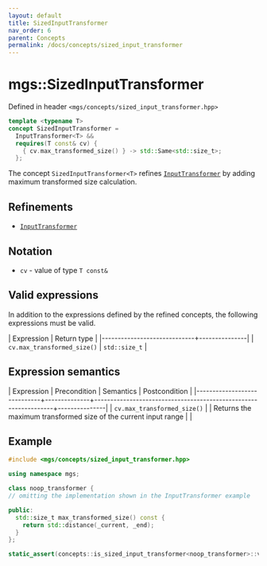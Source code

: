 ```yaml
---
layout: default
title: SizedInputTransformer
nav_order: 6
parent: Concepts
permalink: /docs/concepts/sized_input_transformer
---
```


# mgs::SizedInputTransformer

Defined in header `<mgs/concepts/sized_input_transformer.hpp>`

```cpp
template <typename T>
concept SizedInputTransformer =
  InputTransformer<T> &&
  requires(T const& cv) {
    { cv.max_transformed_size() } -> std::Same<std::size_t>;
  };
```

The concept `SizedInputTransformer<T>` refines [`InputTransformer`]() by adding maximum transformed size calculation.

## Refinements

* [`InputTransformer`]()

## Notation

* `cv` - value of type `T const&`

## Valid expressions

In addition to the expressions defined by the refined concepts, the following expressions must be valid.

| Expression                  | Return type   |
|-----------------------------+---------------|
| `cv.max_transformed_size()` | `std::size_t` |

## Expression semantics

| Expression                  | Precondition | Semantics                                                       | Postcondition |
|-----------------------------+--------------+-----------------------------------------------------------------+---------------|
| `cv.max_transformed_size()` |              | Returns the maximum transformed size of the current input range |               |

## Example

```cpp
#include <mgs/concepts/sized_input_transformer.hpp>

using namespace mgs;

class noop_transformer {
// omitting the implementation shown in the InputTransformer example 

public:
  std::size_t max_transformed_size() const {
    return std::distance(_current, _end);
  }
};

static_assert(concepts::is_sized_input_transformer<noop_transformer>::value, "");
```
